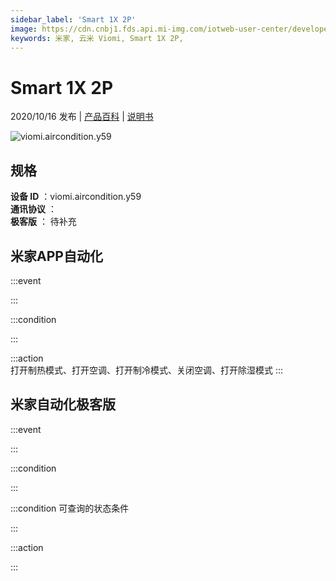 ```yaml
---
sidebar_label: 'Smart 1X 2P'
image: https://cdn.cnbj1.fds.api.mi-img.com/iotweb-user-center/developer_1679047806376bl99fh3j.png?GalaxyAccessKeyId=AKVGLQWBOVIRQ3XLEW&Expires=9223372036854775807&Signature=2p4NOjwrjJYXjnpxyzSb0WxSk4M=
keywords: 米家, 云米 Viomi, Smart 1X 2P, 
---
```

# Smart 1X 2P

2020/10/16 发布 | [产品百科](https://home.mi.com/webapp/content/baike/product/index.html?model=viomi.aircondition.y59/) | [说明书](https://home.mi.com/views/introduction.html?model=viomi.aircondition.y59&region=cn)

![viomi.aircondition.y59](https://cdn.cnbj1.fds.api.mi-img.com/iotweb-user-center/developer_1679047806376bl99fh3j.png?GalaxyAccessKeyId=AKVGLQWBOVIRQ3XLEW&Expires=9223372036854775807&Signature=2p4NOjwrjJYXjnpxyzSb0WxSk4M=)

## 规格  
> 
**设备 ID** ：viomi.aircondition.y59  
**通讯协议** ：  
**极客版**  ： 待补充 


## 米家APP自动化  

:::event  

:::

:::condition  

:::

:::action   
打开制热模式、打开空调、打开制冷模式、关闭空调、打开除湿模式
:::

## 米家自动化极客版  

:::event  

:::

:::condition  

:::

:::condition 可查询的状态条件  

:::

:::action  

:::

        
